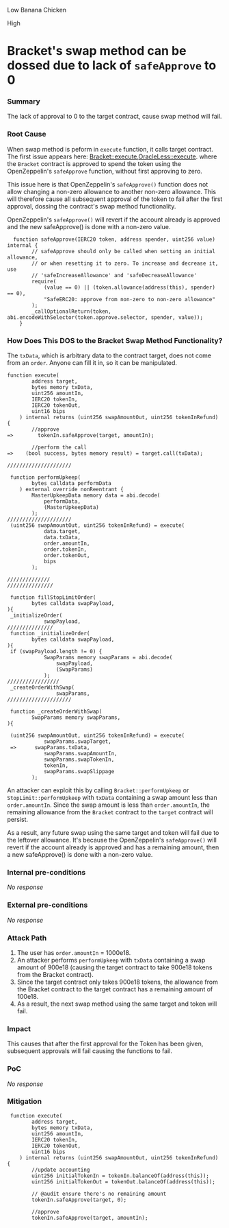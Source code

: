 Low Banana Chicken

High

# Bracket's swap method can be dossed due to lack of `safeApprove` to 0

### Summary

The lack of approval to 0 to the target contract, cause swap method will fail.

### Root Cause

When swap method is peform in `execute` function, it calls target contract.
The first issue appears here: [Bracket::execute](https://github.com/sherlock-audit/2024-11-oku/blob/ee3f781a73d65e33fb452c9a44eb1337c5cfdbd6/oku-custom-order-types/contracts/automatedTrigger/Bracket.sol#L539),[OracleLess::execute](https://github.com/sherlock-audit/2024-11-oku/blob/ee3f781a73d65e33fb452c9a44eb1337c5cfdbd6/oku-custom-order-types/contracts/automatedTrigger/OracleLess.sol#L237). where the `Bracket` contract is approved to spend the token using the OpenZeppelin's `safeApprove` function, without first approving to zero. 

This issue here is that OpenZeppelin's `safeApprove()` function does not allow changing a non-zero allowance to another non-zero allowance. This will therefore cause all subsequent approval of the token to fail after the first approval, dossing the contract's swap method functionality.

OpenZeppelin's `safeApprove()` will revert if the account already is approved and the new safeApprove() is done with a non-zero value.
```solidity
  function safeApprove(IERC20 token, address spender, uint256 value) internal {
        // safeApprove should only be called when setting an initial allowance,
        // or when resetting it to zero. To increase and decrease it, use
        // 'safeIncreaseAllowance' and 'safeDecreaseAllowance'
        require(
            (value == 0) || (token.allowance(address(this), spender) == 0),
            "SafeERC20: approve from non-zero to non-zero allowance"
        );
        _callOptionalReturn(token, abi.encodeWithSelector(token.approve.selector, spender, value));
    }
```

### How Does This DOS to the Bracket Swap Method Functionality?
The `txData`, which is arbitrary data to the contract target, does not come from an `order`. Anyone can fill it in, so it can be manipulated.
```solidity
function execute(
        address target,
        bytes memory txData,
        uint256 amountIn,
        IERC20 tokenIn,
        IERC20 tokenOut,
        uint16 bips
    ) internal returns (uint256 swapAmountOut, uint256 tokenInRefund) {
        //approve
=>        tokenIn.safeApprove(target, amountIn);

        //perform the call
=>    (bool success, bytes memory result) = target.call(txData);

/////////////////////

 function performUpkeep(
        bytes calldata performData
    ) external override nonReentrant {
        MasterUpkeepData memory data = abi.decode(
            performData,
            (MasterUpkeepData)
        );
/////////////////////
 (uint256 swapAmountOut, uint256 tokenInRefund) = execute(
            data.target,
            data.txData,
            order.amountIn,
            order.tokenIn,
            order.tokenOut,
            bips
        );

//////////////
///////////////

 function fillStopLimitOrder(
        bytes calldata swapPayload,
){
 _initializeOrder(
            swapPayload,
///////////////
 function _initializeOrder(
        bytes calldata swapPayload,
){
 if (swapPayload.length != 0) {
            SwapParams memory swapParams = abi.decode(
                swapPayload,
                (SwapParams)
            );
/////////////////
 _createOrderWithSwap(
                swapParams,
/////////////////////

 function _createOrderWithSwap(
        SwapParams memory swapParams,
){

 (uint256 swapAmountOut, uint256 tokenInRefund) = execute(
            swapParams.swapTarget,
 =>      swapParams.txData,
            swapParams.swapAmountIn,
            swapParams.swapTokenIn,
            tokenIn,
            swapParams.swapSlippage
        );
```
An attacker can exploit this by calling `Bracket::performUpkeep` or `StopLimit::performUpkeep` with `txData` containing a swap amount less than `order.amountIn`. Since the swap amount is less than `order.amountIn`, the remaining allowance from the `Bracket` contract to the `target` contract will persist.

As a result, any future swap using the same target and token will fail due to the leftover allowance. It's because the OpenZeppelin's `safeApprove()` will revert if the account already is approved and has a remaining amount, then a new safeApprove() is done with a non-zero value.

### Internal pre-conditions

_No response_

### External pre-conditions

_No response_

### Attack Path

1. The user has `order.amountIn` = 1000e18.  
2. An attacker performs `performUpkeep` with `txData` containing a swap amount of 900e18 (causing the target contract to take 900e18 tokens from the Bracket contract).  
3. Since the target contract only takes 900e18 tokens, the allowance from the Bracket contract to the target contract has a remaining amount of 100e18.  
4. As a result, the next swap method using the same target and token will fail.

### Impact

This causes that after the first approval for the Token has been given, subsequent approvals will fail causing the functions to fail.

### PoC

_No response_

### Mitigation

```solidity
 function execute(
        address target,
        bytes memory txData,
        uint256 amountIn,
        IERC20 tokenIn,
        IERC20 tokenOut,
        uint16 bips
    ) internal returns (uint256 swapAmountOut, uint256 tokenInRefund) {
        //update accounting
        uint256 initialTokenIn = tokenIn.balanceOf(address(this));
        uint256 initialTokenOut = tokenOut.balanceOf(address(this));

        // @audit ensure there's no remaining amount
        tokenIn.safeApprove(target, 0);

        //approve
        tokenIn.safeApprove(target, amountIn);

```